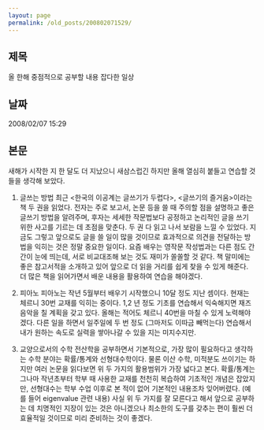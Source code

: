 ```yaml
---
layout: page
permalink: /old_posts/200802071529/
---
```


## 제목
올 한해 중점적으로 공부할 내용 잡다한 일상

## 날짜
2008/02/07 15:29

## 본문
새해가 시작한 지 한 달도 더 지났으니 새삼스럽긴 하지만 올해 열심히 붙들고 연습할 것들을 생각해 보았다.

1. 글쓰는 방법
최근 <한국의 이공계는 글쓰기가 두렵다>, <글쓰기의 즐거움>이라는 책 두 권을 읽었다. 전자는 주로 보고서, 논문 등을 쓸 때 주의할 점을 설명하고 좋은 글쓰기 방법을 알려주며, 후자는 세세한 작문법보다 공정하고 논리적인 글을 쓰기 위한 사고를 기르는 데 초점을 맞춘다. 두 권 다 읽고 나서 보람을 느낄 수 있었다. 지금도 그렇고 앞으로도 글을 쓸 일이 많을 것이므로 효과적으로 의견을 전달하는 방법을 익히는 것은 정말 중요한 일이다. 요즘 배우는 영작문 작성법과는 다른 점도 간간이 눈에 띄는데, 서로 비교대조해 보는 것도 재미가 쏠쏠할 것 같다. 책 말미에는 좋은 참고서적을 소개하고 있어 앞으로 더 읽을 거리를 쉽게 찾을 수 있게 해준다. 더 많은 책을 읽어가면서 배운 내용을 활용하여 연습을 해야겠다.

2. 피아노
피아노는 작년 5월부터 배우기 시작했으니 10달 정도 지난 셈이다. 현재는 체르니 30번 교재를 익히는 중이다. 1,2 년 정도 기초를 연습해서 익숙해지면 재즈 음악을 칠 계획을 갖고 있다. 올해는 적어도 체르니 40번을 마칠 수 있게 노력해야겠다. 다른 일을 하면서 일주일에 두 번 정도 (그마저도 이따금 빼먹는다) 연습해서 내가 원하는 속도로 실력을 쌓아나갈 수 있을 지는 미지수지만.

3. 교양으로서의 수학
전산학을 공부하면서 기본적으로, 가장 많이 필요하다고 생각하는 수학 분야는 확률/통계와 선형대수학이다. 물론 이산 수학, 미적분도 쓰이기는 하지만 여러 논문을 읽다보면 위 두 가지의 활용범위가 가장 넓다고 본다. 확률/통계는 그나마 작년초부터 학부 때 사용한 교재를 천천히 복습하여 기초적인 개념은 잡았지만, 선형대수는 학부 수업 이후로 본 적이 없어 기본적인 내용조차 잊어버렸다. (예를 들어 eigenvalue 관련 내용) 사실 위 두 가지를 잘 모른다고 해서 앞으로 공부하는 데 치명적인 지장이 있는 것은 아니겠으나 최소한의 도구를 갖추는 편이 훨씬 더 효율적일 것이므로 미리 준비하는 것이 좋겠다.